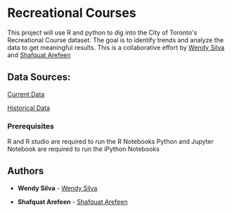 # Recreational Courses

This project will use R and python to dig into the City of Toronto's Recreational Course dataset. The goal is to identify trends and analyze the data to get meaningful results.
This is a collaborative effort by [Wendy Silva](https://github.com/mapsgirl) and [Shafquat Arefeen](https://github.com/Shafquat/)

## Data Sources: 

[Current Data](https://open.toronto.ca/dataset/registered-programs-and-drop-in-courses-offering/)

[Historical Data](https://open.toronto.ca/dataset/recreational-courses-historical-data/)

### Prerequisites

R and R studio are required to run the R Notebooks
Python and Jupyter Notebook are required to run the iPython Notebooks



## Authors

* **Wendy Silva** - [Wendy Silva](https://github.com/mapsgirl)

* **Shafquat Arefeen** - [Shafquat Arefeen](https://github.com/Shafquat/)

